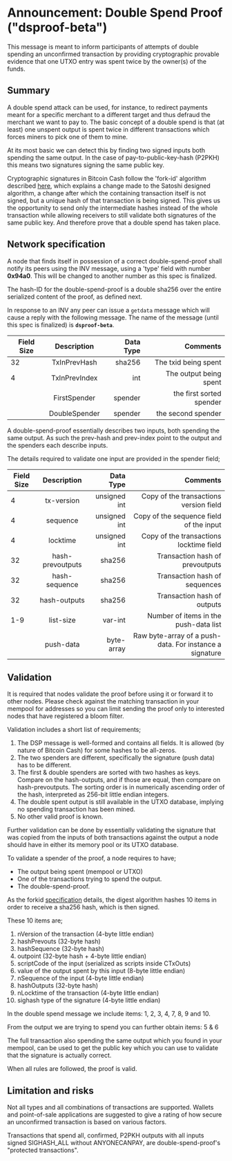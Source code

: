 # Announcement: Double Spend Proof ("dsproof-beta")

This message is meant to inform participants of attempts of double
spending an unconfirmed transaction by providing cryptographic provable
evidence that one UTXO entry was spent twice by the owner(s) of the funds.

## Summary

A double spend attack can be used, for instance, to redirect payments meant for a specific
merchant to a different target and thus defraud the merchant we want to pay to. The basic
concept of a double spend is that (at least) one unspent output is spent
twice in different transactions which forces miners to pick one of them to mine.

At its most basic we can detect this by finding two signed inputs both
spending the same output. In the case of pay-to-public-key-hash (P2PKH)
this means two signatures signing the same public key.

Cryptographic signatures in Bitcoin Cash follow the 'fork-id' algorithm described
[here](https://github.com/bitcoincashorg/bitcoincash.org/blob/master/spec/replay-protected-sighash.md),
which explains a change made to the Satoshi designed algorithm, a change after which the containing transaction itself is not signed, but a unique hash of that
transaction is being signed. This gives us the opportunity to send only
the intermediate hashes instead of the whole transaction while allowing
receivers to still validate both signatures of the same public
key. And therefore prove that a double spend has taken place.

## Network specification

A node that finds itself in possession of a correct double-spend-proof
shall notify its peers using the INV message, using a 'type' field with
number **0x94a0**. This will be changed to another number as this spec
is finalized.

The hash-ID for the double-spend-proof is a double sha256 over the entire
serialized content of the proof, as defined next.

In response to an INV any peer can issue a `getdata` message which will
cause a reply with the following message. The name of the message (until
this spec is finalized) is **`dsproof-beta`**.


| Field Size | Description | Data Type  | Comments |
| -----------|:-----------:| ----------:|---------:|
| 32 | TxInPrevHash | sha256 | The txid being spent |
| 4  | TxInPrevIndex | int | The output being spent |
| | FirstSpender | spender | the first sorted spender |
| | DoubleSpender | spender | the second spender |

A double-spend-proof essentially describes two inputs, both spending the
same output. As such the prev-hash and prev-index point to the output and
the spenders each describe inputs.

The details required to validate one input are provided in the spender field;

| Field Size | Description | Data Type  | Comments |
| -----------|:-----------:| ----------:|---------:|
| 4 | tx-version | unsigned int | Copy of the transactions version field |
| 4 | sequence | unsigned int | Copy of the sequence field of the input |
| 4 | locktime | unsigned int | Copy of the transactions locktime field |
| 32 | hash-prevoutputs | sha256 | Transaction hash of prevoutputs |
| 32 | hash-sequence | sha256 | Transaction hash of sequences |
| 32 | hash-outputs | sha256 | Transaction hash of outputs |
| 1-9 | list-size | var-int | Number of items in the push-data list |
|  | push-data | byte-array | Raw byte-array of a push-data. For instance a signature |

## Validation

It is required that nodes validate the proof before using it or forward it to other
nodes. Please check against the matching transaction in your mempool for
addresses so you can limit sending the proof only to interested nodes that
have registered a bloom filter.

Validation includes a short list of requirements;

1. The DSP message is well-formed and contains all fields. It is allowed (by
   nature of Bitcoin Cash) for some hashes to be all-zeros.
2. The two spenders are different, specifically the signature (push data)
   has to be different.
3. The first & double spenders are sorted with two hashes as keys.  
   Compare on the hash-outputs, and if those are equal, then compare on
   hash-prevoutputs.
   The sorting order is in numerically ascending order of the hash,
   interpreted as 256-bit little endian integers.
4. The double spent output is still available in the UTXO database,
   implying no spending transaction has been mined.
5. No other valid proof is known.

Further validation can be done by essentially validating the signature that
was copied from the inputs of both transactions against the output a node
should have in either its memory pool or its UTXO database.

To validate a spender of the proof, a node requires to have;

* The output being spent (mempool or UTXO)
* One of the transactions trying to spend the output.
* The double-spend-proof.

As the forkid
[specification](https://github.com/bitcoincashorg/bitcoincash.org/blob/master/spec/replay-protected-sighash.md)
details, the digest algorithm hashes 10 items in order to receive a sha256
hash, which is then signed.

These 10 items are;

1.  nVersion of the transaction (4-byte little endian)
2.  hashPrevouts (32-byte hash)
3.  hashSequence (32-byte hash)
4.  outpoint (32-byte hash + 4-byte little endian)
5.  scriptCode of the input (serialized as scripts inside CTxOuts)
6.  value of the output spent by this input (8-byte little endian)
7.  nSequence of the input (4-byte little endian)
8.  hashOutputs (32-byte hash)
9.  nLocktime of the transaction (4-byte little endian)
10. sighash type of the signature (4-byte little endian)

In the double spend message we include items: 1, 2, 3, 4, 7, 8, 9 and 10.

From the output we are trying to spend you can further obtain items: 5 & 6

The full transaction also spending the same output which you found in your
mempool, can be used to get the public key which you can use to validate
that the signature is actually correct.

When all rules are followed, the proof is valid.

## Limitation and risks

Not all types and all combinations of transactions are supported. Wallets
and point-of-sale applications are suggested to give a rating of how secure
an unconfirmed transaction is based on various factors.

Transactions that spend all, confirmed, P2PKH outputs with all inputs
signed SIGHASH\_ALL without ANYONECANPAY, are double-spend-proof's
"protected transactions".
